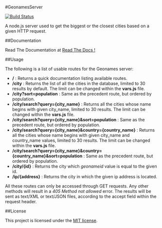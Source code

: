 #GeonamesServer

[![Build Status](https://secure.travis-ci.org/alchemy-fr/GeonamesServer.png?branch=master)](https://travis-ci.org/alchemy-fr/GeonamesServer)

A node.js server used to get the biggest or the closest cities based on a given HTTP request.

##Documentation

Read The Documentation at [Read The Docs !](https://geonames-server.readthedocs.org/)


##Usage

The following is a list of usable routes for the Geonames server:

*  **/** : Returns a quick documentation listing available routes.
*  **/city** : Returns the list of all the cities in the database, limited to 30 results by default. The limit can be changed within the **vars.js** file.
*  **/city?sort=population** : Same as the precedent route, but ordered by population.
*  **/city/search?query={city_name}** : Returns all the cities whose name begins with given city_name, limited to 30 results. The limit can be changed within the **vars.js** file.
*  **/city/search?query={city_name}&sort=population** : Same as the precedent route, but ordered by population.
*  **/city/search?query={city_name}&country={country_name}** : Returns all the cities whose name begins with given city_name and country_name values, limited to 30 results. The limit can be changed within the **vars.js** file.
*  **/city/search?query={city_name}&country={country_name}&sort=population** : Same as the precedent route, but ordered by population.
*  **/city/{id}** : Returns the city which *geonameid* value is equal to the given id.
*  **/ip/{address}** : Returns the city in which the given ip address is located.

All these routes can only be accessed through GET requests. Any other methods will result in a *405 Method not allowed* error. The results will be sent as text/XML or text/JSON files, according to the accept field within the request header. 


##License

This project is licensed under the [MIT license](http://opensource.org/licenses/MIT).


